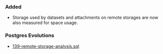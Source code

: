 ### Added
- Storage used by datasets and attachments on remote storages are now also measured for space usage.

### Postgres Evolutions
- [139-remote-storage-analysis.sql](conf/evolutions/139-remote-storage-analysis.sql)
